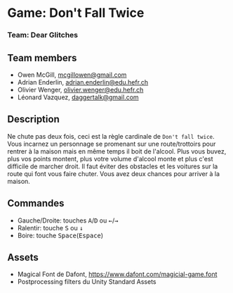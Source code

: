 # Game: Don't Fall Twice

### Team: Dear Glitches

## Team members

+ Owen McGill, mcgillowen@gmail.com
+ Adrian Enderlin, adrian.enderlin@edu.hefr.ch
+ Olivier Wenger, olivier.wenger@edu.hefr.ch
+ Léonard Vazquez, daggertalk@gmail.com

## Description

Ne chute pas deux fois, ceci est la règle cardinale de `Don't fall twice`. Vous incarnez un personnage se promenant sur une route/trottoirs pour rentrer à la maison mais en même temps il boit de l'alcool. Plus vous buvez, plus vos points montent, plus votre volume d'alcool monte et plus c'est difficile de marcher droit. Il faut éviter des obstacles et les voitures sur la route qui font vous faire chuter. Vous avez deux chances pour arriver à la maison.

## Commandes

- Gauche/Droite: touches <kbd>A</kbd>/<kbd>D</kbd> ou <kbd>&larr;</kbd>/<kbd>&rarr;</kbd>
- Ralentir: touche <kbd>S</kbd> ou <kbd>&darr;</kbd>
- Boire: touche <kbd>Space</kbd>(<kbd>Espace</kbd>)

## Assets
- Magical Font de Dafont, https://www.dafont.com/magicial-game.font
- Postprocessing filters du Unity Standard Assets
